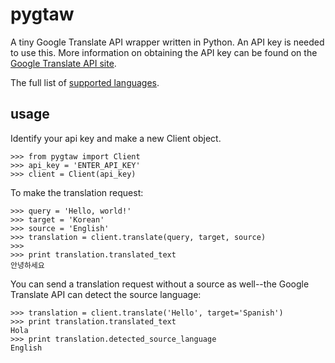 pygtaw
======

A tiny Google Translate API wrapper written in Python. An API key is needed to use this. More information on obtaining the API key can be found on the [Google Translate API site](https://cloud.google.com/translate/).

The full list of [supported languages](https://cloud.google.com/translate/v2/using_rest#language-params).

usage
-----
Identify your api key and make a new Client object.
```
>>> from pygtaw import Client
>>> api_key = 'ENTER_API_KEY'
>>> client = Client(api_key)
```
To make the translation request:
```
>>> query = 'Hello, world!'
>>> target = 'Korean'
>>> source = 'English'
>>> translation = client.translate(query, target, source)
>>> 
>>> print translation.translated_text
안녕하세요
```
You can send a translation request without a source as well--the Google Translate API can detect the source language:
```
>>> translation = client.translate('Hello', target='Spanish')
>>> print translation.translated_text
Hola
>>> print translation.detected_source_language
English
```

